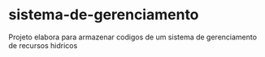 # sistema-de-gerenciamento
Projeto elabora para armazenar codigos de um sistema de gerenciamento de recursos hidricos
